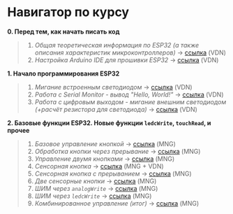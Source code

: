 # Навигатор по курсу

**0. Перед тем, как начать писать код**

<blockquote>

  1. *Общая теоретическая информация по ESP32 (а также описания характеристик микроконтроллеров)* -> [ссылка](https://github.com/Nikolaevviktord/esp32-workshop/blob/master/task-0-1/README.md) (VDN)
  2. *Настройка Arduino IDE для прошивки ESP32* -> [ссылка](https://github.com/Nikolaevviktord/esp32-workshop/blob/master/task-0-2/README.md) (VDN)

</blockquote>

**1. Начало программирования ESP32**

<blockquote>

  1. *Мигание встроенным светодиодом* -> [ссылка](https://github.com/Nikolaevviktord/esp32-workshop/blob/master/task-1-1/README.md) (VDN)
  2. *Работа с Serial Monitor - вывод "Hello, World!"* -> [ссылка](https://github.com/Nikolaevviktord/esp32-workshop/blob/master/task-1-2/README.md) (VDN)
  3. *Работа с цифровым выходом - мигание внешним светодиодом (+расчёт резистора для светодиода)* -> [ссылка](https://github.com/Nikolaevviktord/esp32-workshop/blob/master/task-1-3/README.md) (VDN)
  
</blockquote>

**2. Базовые функции ESP32. Новые функции `ledcWrite`, `touchRead`, и прочее**

<blockquote>

  1. *Базовое управление кнопкой* -> [ссылка](https://github.com/Nikolaevviktord/esp32-workshop/blob/master/task-2-1/README.md) (MNG)
  2. *Обработка кнопки через прерывание* -> [ссылка](https://github.com/Nikolaevviktord/esp32-workshop/tree/master/task-2-2) (MNG)
  3. *Управление двумя кнопками* -> [ссылка](https://github.com/Nikolaevviktord/esp32-workshop/blob/master/task-2-3/README.md) (MNG)
  4. *Сенсорная кнопка* -> [ссылка](https://github.com/Nikolaevviktord/esp32-workshop/blob/master/task-2-4/README.md) (MNG + VDN)
  5. *Сенсорная кнопка с прерыванием* -> [ссылка](https://github.com/Nikolaevviktord/esp32-workshop/blob/master/task-2-5/README.md) (MNG)
  6. *Две сенсорные кнопки* -> [ссылка]() (MNG)
  7. *ШИМ через `analogWrite`* -> [ссылка]() (MNG)
  8. *ШИМ через `ledcWrite`* -> [ссылка]() (MNG)
  9. *Комбинированное управление (итог)* -> [ссылка]() (MNG)
  
</blockquote>
